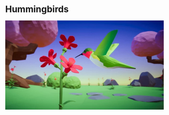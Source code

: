 # Hummingbirds
<p align="center">
<img src="https://github.com/Kiiiiii123/Kiiiiii123.github.io/blob/master/images/968.jpg"><br/>
</p>
